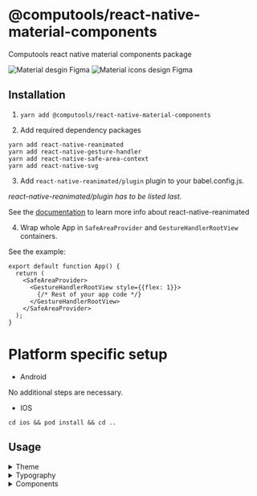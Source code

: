 # @computools/react-native-material-components

Computools react native material components package

![Material desgin Figma](https://www.figma.com/design/MY4zoWhMQUMOMIfBGcgSpy/Material-3-Design-Kit-(Community)?node-id=47909-2&p=f&t=Fo0xFwhmWhLMqS8Z-0)
![Material icons design Figma](https://www.figma.com/design/siKJo238QbcA9I2EqYMZ9y/Material-Design-Icons-(Community)?node-id=2402-2207&node-type=canvas&t=xqHD7AwdyHpKWsur-0)

## Installation

1. ```yarn add @computools/react-native-material-components```

2. Add required dependency packages
```
yarn add react-native-reanimated
yarn add react-native-gesture-handler
yarn add react-native-safe-area-context
yarn add react-native-svg
```

3. Add ```react-native-reanimated/plugin``` plugin to your babel.config.js.

_react-native-reanimated/plugin has to be listed last._

See the [documentation](https://docs.swmansion.com/react-native-reanimated/) to learn more info about react-native-reanimated

4. Wrap whole App in ```SafeAreaProvider``` and ```GestureHandlerRootView``` containers.

See the example:

```
export default function App() {
  return (
    <SafeAreaProvider>
      <GestureHandlerRootView style={{flex: 1}}>
        {/* Rest of your app code */}
      </GestureHandlerRootView>
    </SafeAreaProvider>
  );
}
```

# Platform specific setup

- Android

No additional steps are necessary.

- IOS

```cd ios && pod install && cd ..```

## Usage
<details><summary>Theme</summary>
<br />

## Basic usage

You don't need extra steps to use the default theme via whole app. The default theme is ***light***.


## Custom Theme

**You need to wrap whole app in ```MaterialComponentsProvider```**

This library provides an opportunity to automatically create themes from target colors. ```buildThemesFromColors``` function takes theme colors and returns light and dark themes.
Each theme color must be one of the next color formats: hex, rgb or rgba.

_See the example:_
```
import {buildThemesFromColors, type ThemeColors} from '@computools/react-native-material-components';

export const themeColors: ThemeColors = {
  primary: '#2e5242',
  secondary: '#e28f00',
  tertiary: '#cb7375',
  error: '#E4122B',
  neutral: '#d7a0a6',
  neutralVariant: '#ecece8',
};

const themes = buildThemesFromColors(themeColors);

export default function App() {
  return (
    <MaterialComponentsProvider theme={themes.lightTheme}>
     {/* Rest of your app code */}
    </MaterialComponentsProvider>
  );
}
```

Also, you can create a custom theme manually and pass it as a property to the MaterialComponentsProvider component. (hint: Check Theme interface provided by the library)

## Themes provided via the library

This library provides _dark_ and _light_ themes e.g. on iOS 13+ and Android 10+, you can get user's preferred color scheme ('dark' or 'light') with the ([Appearance API](https://reactnative.dev/docs/appearance)).

**You need to wrap whole app in ```MaterialComponentsProvider```**

```
import {useColorScheme} from 'react-native';
import {MaterialComponentsProvider, DarkTheme, LightTheme} from '@computools/react-native-material-components';

export default function App() {
  const scheme = useColorScheme();

  return (
    <MaterialComponentsProvider theme={scheme === 'dark' ? DarkTheme : LightTheme}>
      {/* Rest of your app code */}
    </MaterialComponentsProvider>
  );
};
```

## Using the current Theme in your own components

To gain access to the theme in any component you can use the useTheme hook. It returns the theme object:

```
import React from 'react';
import {TouchableOpacity, Text, TouchableOpacityProps} from 'react-native';
import {useTheme} from '@computools/react-native-material-components';

export const MySubmitButton: React.FC<TouchableOpacityProps> = ({style, ...props}) => {
  const {primary} = useTheme();

  return (
    <TouchableOpacity style={[{backgroundColor: primary.container}, style]} {...props}>
      <Text>Submit</Text>
    </TouchableOpacity>
  );
}
```
</details>
<details><summary>Typography</summary>

## Basic usage

You don't need extra steps to use the default typography via whole app. The default font is Roboto for Android and san Francisco for IOS.

## Custom Typography

**You need to wrap whole app in ```MaterialComponentsProvider```**

You can create a custom typography styles and pass it as a typography property to the MaterialComponentsProvider component.

_See the example:_
```
import {MaterialComponentsProvider, materialTypography, MaterialTypography} from '@computools/react-native-material-components';

const typographyStyles: MaterialTypography = {...materialTypography, bodyMedium: {...materialTypography.bodyMedium, fontFamily: 'Montserrat-Medium'}}

export default function App() {
  return (
    <MaterialComponentsProvider typography={typographyStyles}>
     {/* Rest of your app code */}
    </MaterialComponentsProvider>
  );
}
```

## Using the current Typography in your own components

To gain access to the typography in any component you can use the useTypography hook. It returns the material typography styles object:

```
import React, {PropsWithChildren} from 'react';
import {TouchableOpacity, Text} from 'react-native';
import {useTypography} from '@computools/react-native-material-components';

export const AppBodyLargeText: React.FC<PropsWithChildren> = ({children}) => {
  const {bodyLarge} = useTypography();

  return <Text style={bodyLarge}>{children}</Text>;
}
```
</deatils>
</details>
<details><summary>Components</summary>
<br />
<details><summary>Activity Indicators</summary>
<br />
<details><summary>Circular Activity Indicator</summary>
<br />

**Properties**

| name | description | type | default |
| ------ | ------ | ------ | ----|
| progress | set up progress if you want to determinate the indicator (from 0 to 100) | number | - |
| size | - | number | 120 |
| strokeWidth | - | number | 0.04 of the size |
| trackColor | - | ColorValue | - |
| indicatorColor | - | ColorValue | - |
| determinateAnimationDuration | - | number | 1000 |
| indeterminateAnimationDuration | - | number | 800 |

![circular activity indicator gif](https://ik.imagekit.io/Computools/rn-material-components/circular-indicator-gif.gif?updatedAt=1705066319093)
</details>
<details><summary>Linear Activity Indicator</summary>
<br />

**Properties**

| name | description | type | default |
| ------ | ------ | ------ | ----|
| progress | set up progress if you want to determinate the indicator (from 0 to 100) | number | - |
| trackHeight | - | number | 4 |
| indicatorWidthCoeff | from 0 to 1 | number | 0.7 |
| trackColor | - | ColorValue | - |
| indicatorColor | - | ColorValue | - |
| determinateAnimationDuration | - | number | 1000 |
| indeterminateAnimationDuration | - | number | 1500 |

![linear activity indicator gif](https://ik.imagekit.io/Computools/rn-material-components/linear-indicator-gif.gif?updatedAt=1705066319092)
</details>
</details>
<details><summary>App Bars</summary>
<br />
<details><summary>Bottom App Bar</summary>
<br />

**Properties**

| name | description | type | default |
| ------ | ------ | ------ | ----|
| iconButtons | required | IconButtonProps[] | - |
| scrollDirection | UP or DOWN | sharedValue<ScrollDirection> | UP |
| FabIcon | Pass an icon to show FAB | React.FC | - |
| fabLabel | - | string | - |
| animationDelay | - | number | 80 |
| animationDumping | - | number | 20 |
| onFabPress | - | () => void | - |

To enable animation on scroll use ScrollView from Animated, create a shared value with a ScrollDirection value, scrollContext with a number value and manage them onScroll.

See the example:
```
export const MyComponent: React.FC = () => {
  const scrollDirection = useSharedValue(ScrollDirection.UP);
  const scrollContext = useSharedValue(0);

  const onScroll = (e: NativeSyntheticEvent<NativeScrollEvent>) => {
    const currentOffsetY = e.nativeEvent.contentOffset.y;

    if (currentOffsetY <= 0 || currentOffsetY < scrollContext.value) {
      scrollDirection.value = ScrollDirection.UP;
    } else if (currentOffsetY >= scrollContext.value) {
      scrollDirection.value = ScrollDirection.DOWN;
    }

    scrollContext.value = currentOffsetY;
  };

  return (
    <>
      <Animated.ScrollView onScroll={onScroll}>
        <!-- scrollview content -->
      </Animated.ScrollView>
      <BottomAppBar scrollDirection={scrollDirection} />
    </>
  )
}

```

![bottom app bar](https://ik.imagekit.io/Computools/rn-material-components/bottom-app-bar.gif?updatedAt=1734086950022)

</details>
<details><summary>Top App Bars</summary>
<br />

To enable animation on scroll use ScrollView from Animated, create a shared value with ScrollStatus (0 if top is reached, 1 if target offset reached) value and manage it onScroll.

See the example:
```
export const MyComponent: React.FC = () => {
  const scrollStatus = useSharedValue(0);

  const onScroll = (e: NativeSyntheticEvent<NativeScrollEvent>) => {
    if (e.nativeEvent.contentOffset.y > 10) { // 10 is offset treashold when top app bar changes background color
      scrollStatus.value = 1;
    } else if (e.nativeEvent.contentOffset.y <= 10) {
      scrollStatus.value = 0;
    }
  };

  return (
    <>
      <Animated.ScrollView onScroll={onScroll}>
        <!-- scrollview content -->
      </Animated.ScrollView>
      <TopAppBar scrollStatus={scrollStatus} />
    </>
  )
}
```

![animated top app bar](https://ik.imagekit.io/Computools/rn-material-components/animated-top-app-bar.gif?updatedAt=1734088599114)

<details><summary>Center Aligned Top App Bar</summary>
<br />

**Properties**

| name | description | type | default |
| ------ | ------ | ------ | ----|
| title | required | string | - |
| StartIcon | - | React.FC | - |
| EndIcon | - | React.FC | - |
| scrollStatus | 1 - scrolled down (backgoround color will changed); 0 - non-scrolled, top is reached | SharedValue<number> | - |
| iconProps | - | T | - |
| titleStyle | - | TextStyle | - |
| defaultColor | - | ColorValue | - |
| scrolledColor | - | ColorValue | - |
| animationDuration | - | number | - |

![center aligned top app bar](https://ik.imagekit.io/Computools/rn-material-components/center_aligned_top_app_bar.png?updatedAt=1734088249862)
</details>
<details><summary>Top App Bar</summary>
<br />

**Properties**

| name | description | type | default |
| ------ | ------ | ------ | ----|
| title | required | string | - |
| size | SMALL, MEDIUM, LARGE | TopAppBarSize | - |
| StartIcon | - | React.FC | - |
| actions | - | IconButtonProps<T>[] | - |
| scrollStatus | 1 - scrolled down (backgoround color will changed); 0 - non-scrolled, top is reached | SharedValue<number> | - |
| iconProps | - | T | - |
| titleStyle | - | TextStyle | - |
| defaultColor | - | ColorValue | - |
| scrolledColor | - | ColorValue | - |
| animationDuration | - | number | - |

![small top app bar](https://ik.imagekit.io/Computools/rn-material-components/small_top_app_bar.png?updatedAt=1734088346321)
![medium top app bar](https://ik.imagekit.io/Computools/rn-material-components/medium_top_app_bar.png?updatedAt=1734088346249)
![large top app bar](https://ik.imagekit.io/Computools/rn-material-components/large_top_app_bar.png?updatedAt=1734088346230)

</details>
</details>
</details>
<details><summary>Badge</summary>
</br>

**Properties**
| name | description | type | default |
| ------ | ------ | ------ | ----|
| value | required | string | - |
| valueStyle | - | TextStyle | - |

![badge light theme](https://ik.imagekit.io/Computools/rn-material-components/badge_light.png?updatedAt=1733926687727)
![badge dark theme](https://ik.imagekit.io/Computools/rn-material-components/badge_dark.png?updatedAt=1733926687741)
</details>
<details><summary>Buttons</summary>
<br />
<details><summary>Common buttons</summary>
<br />

**Components**

- ```TextButton```
- ```FilledButton```
- ```OutlinedButton```
- ```ElevatedButton```
- ```TonalButton```

**Properties**

| name | description | type | default |
| ------ | ------ | ------ | ----|
| title | required | string | - |
| StartIcon | - | React.FC<T> | - |
| EndIcon | - | React.FC<T> | - |
| iconProps | - | T | - |
| titleStyle | - | StyleProp<TextStyle | - |

![common buttons](https://ik.imagekit.io/Computools/rn-material-components/common_buttons.png?updatedAt=1730123562488)
</details>
<details><summary>Icon buttons</summary>
<br />

**Components**

- ```StandartIconButton```
- ```FilledIconButton```
- ```OutlinedIconButton```
- ```TonalIconButton```

**Properties**

| name | description | type | default |
| ------ | ------ | ------ | ----|
| Icon | required | React.FC<T> | - |
| size | - | number | - |
| selectedIcon | - | React.FC<T> | - |
| selected | - | boolean | false |
| iconProps | - | T | - |

![icon buttons](https://ik.imagekit.io/Computools/rn-material-components/icon_buttons.png?updatedAt=1730123727799)
</details>
<details><summary>Floatin action button</summary>
<br />

**Properties**

| name | description | type | default |
| ------ | ------ | ------ | ----|
| type | PRIMARY, SECONDARY, TERTIARY, SURRFACE | FloatingActionButtonType | PRIMARY |
| label | - | string | - |
| extended | Enables control over label visibility with animation. If set to true, the label remains constantly visible; otherwise, it appears or hides with an animation based on specific conditions | true | - |
| size | SMALL, BIG | FloatingActionButtonSize | SMALL |
| iconProps | - | T | - |
| Icon | - | React.FC<T> | - |
| labelStyle | - | StyleProp<TextStyle> | - |

![fab](https://ik.imagekit.io/Computools/rn-material-components/fab.gif?updatedAt=1730123868550)
</details>
<details><summary>Segmented button</summary>
<br />

**Properties**

| name | description | type | default |
| ------ | ------ | ------ | ----|
| segments | required |  ButtonSegment<T, U>[] | - |
| selected | required | T[] | - |
| onSegmentPress | required |(value: T[] | ((currValues: T[]) => T[])) => void | - |
| disabled | - | boolean | false |
| multiSelectionEnabled | - | boolean | false |
| withCheckmark |  Enables control over checkmark visibility with selected segment. | boolean | true |
| iconSize | - | number | 18 |
| iconColor | - | ColorValue | - |
| iconColor | - | ColorValue | - |
| rippleColor | - | ColorValue | - |
| labelStyle | - | StyleProp<TextStyle> | - |

![segmented buttons](https://ik.imagekit.io/Computools/rn-material-components/segmented_button_single.gif?updatedAt=1730123815131)
</details>
</details>
<details><summary>Cards</summary>
<br />
<details><summary>Filled Card</summary>
<br />

Filled card is non-touchable.
<br />

**Properties**

| name | description | type | default |
| ------ | ------ | ------ | ---- |
| children | - | ReactNode | - |

![card](https://ik.imagekit.io/Computools/rn-material-components/filled-card.png?updatedAt=1705074211963)
</details>

<details><summary>Outlined Card</summary>
<br />

Outlined card is non-touchable.
<br />

**Properties**

| name | description | type | default |
| ------ | ------ | ------ | ---- |
| children | - | ReactNode | - |

![outlined card](https://ik.imagekit.io/Computools/rn-material-components/outlined-card.png?updatedAt=1705074212036)
</details>

<details><summary>Elevated Card</summary>
<br />

Outlined card is touchable.
<br />

**Properties**

| name | description | type | default |
| ------ | ------ | ------ | ---- |
| children | - | ReactNode | - |

![card](https://ik.imagekit.io/Computools/rn-material-components/elevated-card.png?updatedAt=1705074211931)
</details>
</details>
<details><summary>Chips</summary>
<br />
<details><summary>Assist Chip</summary>
<br />

**Properties**

| name | description | type | default |
| ------ | ------ | ------ | ---- |
| label | required | string | - |
| elevated | - | boolean | false |
| LeadingIcon | - | React.FC | - |
| TrailingIcon | - | React.FC | - |
| leadingIconType | COMMON, FAVICON or BRANDED | IconType | COMMON |
| trailingIconType | COMMON, FAVICON or BRANDED | IconType | COMMON |
| leadingIconProps | - | T | - |
| trailingIconProps | - | T | - |
| iconSize | - | number | 18 |
| labelStyle | - | TextStyle | - |

![assist chips](https://ik.imagekit.io/Computools/rn-material-components/assist_chip.png?updatedAt=1734450064327)

</details>
<details><summary>Filter Chip</summary>
<br />

**Properties**

| name | description | type | default |
| ------ | ------ | ------ | ---- |
| label | required | string | - |
| selected | - | boolean | false |
| elevated | - | boolean | false |
| loading | Provide loading to show circle activity indicator instead of leading icon on loading | boolean |false |
| LeadingIcon | - | React.FC | - |
| TrailingIcon | - | React.FC | - |
| leadingIconProps | - | T | - |
| trailingIconProps | - | T | - |
| iconSize | - | number | 18 |
| activityIndicatorSize | - | number | 38 |

![filter chips](https://ik.imagekit.io/Computools/rn-material-components/filter_chip.png?updatedAt=1734450064378)
![filter chip loading state](https://ik.imagekit.io/Computools/rn-material-components/filter_chip_loading_state.gif?updatedAt=1734450161294)
</details>
<details><summary>Input Chip</summary>
<br />

**Properties**

| name | description | type | default |
| ------ | ------ | ------ | ---- |
| label | required | string | - |
| selected | - | boolean | false |
| imageUrl | Provide a url to show leading image. | string | - |
| LeadingIcon | - | React.FC | - |
| TrailingIcon | - | React.FC | - |
| leadingIconProps | - | T | - |
| trailingIconProps | - | T | - |
| iconSize | - | number | 18 |
| hasDefaultTrailingIcon | - | boolean | true |

![input chips](https://ik.imagekit.io/Computools/rn-material-components/input_chip.png?updatedAt=1734450064308)

</details>
<details><summary>Suggestion Chip</summary>
<br />

**Properties**

| name | description | type | default |
| ------ | ------ | ------ | ---- |
| label | required | string | - |
| selected | - | boolean | false |
| elevated | - | boolean | false |
| LeadingIcon | - | React.FC | - |
| TrailingIcon | - | React.FC | - |
| leadingIconProps | - | T | - |
| trailingIconProps | - | T | - |

![suggestion chips](https://ik.imagekit.io/Computools/rn-material-components/suggestion_chip.png?updatedAt=1734450064429)
</details>
</details>
<details><summary>Controls</summary>
<br />

<details><summary>Checkbox</summary>
<br />

**Properties**

| name | description | type | default |
| ------ | ------ | ------ | ---- |
| value | required | T | - |
| checked | required | boolean | - |
| onCheck | required | (value: T) => void | - |
| labelEnd | - | ReactNode | - |
| labelStart | - | ReactNode | - |
| checkedIcon | - | ReactNode | - |
| size | - | number | 28 |
| checkboxStyle | - | ViewStyle | - |
| errorColor | - | ColorValue | - |
| borderColor | - | ColorValue | - |
| checkedBorderColor | - | ColorValue | - |
| checkedBackgroundColor | - | ColorValue | - |
| errorAnimationDuration | - | number | 300 |

![checkbox gif](https://ik.imagekit.io/Computools/rn-material-components/checkbox.gif?updatedAt=1705332263293)
</details>
<details><summary>Radio Button</summary>
<br />

**Properties**

| name | description | type | default |
| ------ | ------ | ------ | ----|
| value | required | T | - |
| checked | required | boolean | - |
| onCheck | required | (value: T) => void | - |
| size | - | number | 24 |
| labelEnd | - | ReactNode | - |
| labelStart | - | ReactNode | - |
| animationDuration | - | number | 150 |
| indicatorStyle | - | ViewStyle | - |
| radioButtonStyle | - | ViewStyle | - |
| radioButtonColor | - | ColorValue | - |
| checkedRadioButtonColor | - | ColorValue | - |

![radio button gif](https://ik.imagekit.io/Computools/rn-material-components/radio-button.gif?updatedAt=1705324901706)
</details>

<details><summary>Switch</summary>
<br />

**Properties**

| name | description | type | default |
| ------ | ------ | ------ | ---- |
| value | required | boolean | - |
| onSwitch | required | (value: boolean) => void | - |
| labelEnd | - | ReactNode | - |
| labelStart | - | ReactNode | - |
| handleIcon | - | ReactNode | - |
| hideIconOnSwitchOff | - | boolean | true |
| handleActiveBorderColor | - | ColorValue | - |
| handleInactiveBorderColor | - | ColorValue | - |
| handleActiveBackgroundColor | - | ColorValue | - |
| handleInactiveBackgroundColor | - | ColorValue | - |
| trackActiveBorderColor | - | ColorValue | - |
| trackInactiveBorderColor | - | ColorValue | - |
| trackActiveBackgroundColor | - | ColorValue | - |
| trackInactiveBackgroundColor | - | ColorValue | - |
| style | - | ViewStyle | - |
| hanldeStyle | - | ViewStyle | - |
| trackStyle | - | ViewStyle | - |
| animationDuration | - | number | 220 |

![switch gif](https://ik.imagekit.io/Computools/rn-material-components/switch.gif?updatedAt=1705397969649)
</details>
</details>

<details><summary>Dialogs</summary>
<br />
<details><summary>Dialog</summary>
<br />

Wrapper component used in ```BasicDialog```. This library proides the opportunity to use ```Dialog``` to implement custom components.

**Methods**

| name | parameters | returns |
| ------ | ------ | ------ |
| show | none | void |
| close | none | void |
| isShowed | none | boolean |

_See the example how to use:_
```
import {Dialog, type DialogRef} from '@computools/react-native-material-components';

export const YourComponent = () => {
  const dialogRef = useRef<DialogRef>(null);

  return (
    {/* Rest of your app code */}
    <Button onPress={() => dialogRef.current.show()} />
    <Dialog ref={dialogRef}>
      <YourDialogContent />
    </Dialog>
     {/* Rest of your app code */}
  );
}
```

**Properties**

| name | description | type | default |
| ------ | ------ | ------ | ----|
| animationDuration | appearance/disappearance animation duration | number | 220 |

</details>
<details><summary>Basic Dialog</summary>
<br />

**Properties**

| name | description | type | default |
| ------ | ------ | ------ | ----|
| title | - | string | - |
| subtitle | - | string | - |
| firstActionTitle | - | string | - |
| secondActionTitle | - | string | - |
| onFirstActionPress | - | () | () => void |
| onSecondActionPress | - | () => void | - |
| titleStyle | - | TextStyle | - |
| subtitleStyle | - | TextStyle | - |
| prepend | - | ReactNde | - |
| append | - | ReactNde | - |

![basic dialog gif](https://ik.imagekit.io/Computools/rn-material-components/basic-dialog.gif?updatedAt=1729261989459)
</details>
<details><summary>Full screen Dialog</summary>
<br />

**Properties**
  animationDuration?: number;
  animationType?: AnimationType;

| name | description | type | default |
| ------ | ------ | ------ | ----|
| animationType | - | AnimationType | AnimationType.SLIDE |
| animationDuration | - | number | 330 |

![full screen dialog gif](https://ik.imagekit.io/Computools/rn-material-components/full-screen-dialog.gif?updatedAt=1729261989519)
</details>

<details><summary>Troubleshooting</summary>
<br />

## Modal unexpectedly reappear

In some cases, a modal may unexpectedly reappear after being closed, especially when certain actions like navigation functions are triggered during or immediately after the modal's closure. This happens because the UI thread can be busy handling other interactions (e.g., button presses, transitions), leading to a race condition where the modal is shown again.

To prevent this, you can use ```InteractionManager.runAfterInteractions```. This ensures that your actions (like navigation) are executed only after all ongoing interactions are finished, providing a smoother and more predictable user experience.


_See the example how to use:_
```
const onSubmitPress = async () => {
  const isSuccessfullySignedOut = await signOut();

  if (isSuccessfullySignedOut) {
    InteractionManager.runAfterInteractions(() => {
      navigation.dispatch(
        CommonActions.reset({
          index: 0,
          routes: [{name: MainStackRoutes.Welcome}],
        }),
      );
  });
}

}
```
</details>
</details>
<details><summary>Divider</summary>
<br />

**Properties**

| name | description | type | default |
| ------ | ------ | ------ | ---- |
| horizontal | - | boolean | true |

![divider](https://ik.imagekit.io/Computools/rn-material-components/divider.png?updatedAt=1705067870577)
</details>
<details><summary>Navigation</summary>
<br />
<details><summary>Nav Bar</summary>
<br />

**Properties**

| name | description | type | default |
| ------ | ------ | ------ | ---- |
| routes | required | NavBarRoute<T, Y>[] | - |
| activeRouteName | required | T | - |
| onRoutePress | required | (route: T) => void | - |
| damping | - | number | 20 |
| fixedLabelVisibility | - | boolean | false |
| scrollDirection | 'UP' or 'DOWN'. Use this propert to hide/show NavBar on scroll. | ScrollDirection | - |
| containerStyle | - | ViewStyle | false |

```
export interface NavBarRoute<T, Y> {
  name: T;
  icon: React.FC<Y>;
  selectedIcon: React.FC<Y>;

  label?: string;
  badge?: string;
  showBadge?: boolean;
  badgeSize?: BadgeSize;
  iconProps?: Y;
}
```

To enable animation on scroll use ScrollView from Animated, create a shared value with a ScrollDirection value, scrollContext with a number value and manage them onScroll.

See the example:
```
export const MyComponent: React.FC = () => {
  const scrollDirection = useSharedValue(ScrollDirection.UP);
  const scrollContext = useSharedValue(0);

  const onScroll = (e: NativeSyntheticEvent<NativeScrollEvent>) => {
    const currentOffsetY = e.nativeEvent.contentOffset.y;

    if (currentOffsetY <= 0 || currentOffsetY < scrollContext.value) {
      scrollDirection.value = ScrollDirection.UP;
    } else if (currentOffsetY >= scrollContext.value) {
      scrollDirection.value = ScrollDirection.DOWN;
    }

    scrollContext.value = currentOffsetY;
  };

  return (
    <>
      <Animated.ScrollView onScroll={onScroll}>
        <!-- scrollview content -->
      </Animated.ScrollView>
      <NavBar
        scrollDirection={scrollDirection}
        routes={routes}
        activeRouteName={activeRouteName}
        onRoutePress={setRoute}
      />
    </>
  )
}

```

![nav bar](https://ik.imagekit.io/Computools/rn-material-components/nav_bar.gif?updatedAt=1735922886681)
![anim nav bar](https://ik.imagekit.io/Computools/rn-material-components/anim_nav_bar.gif?updatedAt=1735922886792)

</details>
<details><summary>Tabs</summary>
<br />

Each Tabs accepts the required property ```tabs```, an array of the Tab interface.

```
export interface Tab<T, Y> extends Omit<TouchableOpacityProps, 'onPress'> {
  routeName: T;

  title?: string;
  icon?: React.FC<Y>;
  iconProps?: Y;
  titleStyle?: TextStyle;

  onPress: (routeName: T) => void;
}
```

<details><summary>Primary Tabs</summary>
<br />

**Properties**

| name | description | type | default |
| ------ | ------ | ------ | ---- |
| tabs | required | Tab<T, Y>[] | - |
| activeTab | The active tab is managed through the state. Pass the activeTab prop to enable the active tab indicator animation when scrollAnim is not provided. | T | - |
| scrollAnim | From 0 to 1 / tabs.lenght. Make the indicator responsive to scrolling. See more in the bottom of Tabs section. | SharedValue<number> | - |
| badgeSize | - | SMALL or BIG | BIG |
| animConfig | - |  (routeName: T) => void | - |
| tabIconProps | - | Y | - |
| tabStyle | - | ViewStyle | - |
| badgeStyle | - | ViewStyle | - |
| indicatorStyle | - | ViewStyle | - |
| indicatorContainerStyle | - | ViewStyle | - |
| tabsContainerStyle | - | ViewStyle | - |
| tabInnerContentStyle | - | ViewStyle | - |
| tabTitleStyle | - | TextStyle | - |

![primary tabs](https://ik.imagekit.io/Computools/rn-material-components/primary_tabs.gif?updatedAt=1735922886826)
![primary tabs with badges](https://ik.imagekit.io/Computools/rn-material-components/secondary_tabs_with_badges.png?updatedAt=1735922619925)

</details>
<details><summary>Secondary Tabs</summary>
<br />

**Properties**

| name | description | type | default |
| ------ | ------ | ------ | ---- |
| tabs | required | Tab<T, Y>[] | - |
| activeTab | The active tab is managed through the state. Pass the activeTab prop to enable the active tab indicator animation when scrollAnim is not provided. | T | - |
| scrollAnim | From 0 to 1 / tabs.lenght. Make the indicator responsive to scrolling. See more in the bottom of Tabs section. | SharedValue<number> | - |
| badgeSize | - | SMALL or BIG | BIG |
| animConfig | - |  (routeName: T) => void | - |
| tabIconProps | - | Y | - |
| tabStyle | - | ViewStyle | - |
| badgeStyle | - | ViewStyle | - |
| indicatorStyle | - | ViewStyle | - |
| tabsContainerStyle | - | ViewStyle | - |
| tabInnerContentStyle | - | ViewStyle | - |
| tabTitleStyle | - | TextStyle | - |

![secondary tabs](https://ik.imagekit.io/Computools/rn-material-components/secondart_tabs.gif?updatedAt=1735922886638)
![secondary tabs with badges](https://ik.imagekit.io/Computools/rn-material-components/primary_tabs_with_badges.png?updatedAt=1735922619944)

</details>
<br />

To make the indicator responsive to scrolling, handle the scrollAnim state in the parent component and pass it as a prop to the Tabs component. This allows for seamless synchronization between the scrolling behavior and the indicator movement.

See the example:

```
const ParentComponent = () => {
  const {width: windowWidth} = useWindowDimensions();

  const acitveViewAnim = useSharedValue(0);
  const scrollViewRef = React.useRef<AnimatedScrollView>(null);

  const tabs: Tab[] = [<--- your tabs --->]
  const maxOutput = 1 / tabs.lenght; // The maximum output is calculated as 1 / tabsCount, where tabsCount represents the total number of tabs.

  const handleScrollToScreen1 = () => {
    acitveViewAnim.value = withTiming(0);
    scrollViewRef.current?.scrollTo({x: 0});
  };

  const handleScrollToScreen2 = () => {
    acitveViewAnim.value = withTiming(maxOutput);
    scrollViewRef.current?.scrollToEnd();
  };


  const scrollHandler = useAnimatedScrollHandler(
    {
      onScroll: (e) => {
        acitveViewAnim.value = interpolate(e.contentOffset.x, [0, windowWidth], [0, maxOutput]);
      },
      onEndDrag: (e) => {
        if (e.contentOffset.x > maxOutput) {
          runOnJS(handleScrollToScreen2)();
        } else {
          runOnJS(handleScrollToScreen1)();
        }
      },
    },
    [windowWidth]
  );

  return (
    <SecondaryTabs scrollAnim={acitveViewAnim} tabs={tabs}/>
    <Animated.ScrollView horizontal ref={scrollViewRef} bounces={false} showsHorizontalScrollIndicator={false} onScroll={scrollHandler}>
      <Text style={{width: windowWidth, paddingStart: 20}}>Screen 1</Text>
      <Text style={{width: windowWidth, paddingStart: 20}}>Screen 2</Text>
    </Animated.ScrollView>
  )
};
```

</details>
</details>
<details><summary>Sheets</summary>
<br />
<details><summary>Bottom Sheet</summary>

**Properties**

| name | description | type | default |
| ------ | ------ | ------ | ---- |
| header | | ReactNode | - |
| children | - | ReactNode | - |
| modalHeightCoeff | - | number | 0.4 |
| animationDuration | - | number | 300 |
| headerStyle | - | ViewStyle | - |
| backdropStyle | - | ViewStyle | - |
| dragHandleStyle | - | ViewStyle | - |

### Usage

1. Create a ref for a bottom sheet of the BottomSheetRef interface.
2. Pass the bottom sheet ref as ref prop to ```BottomSheet```.
3. Call ```toggle()``` method from ```ref.current``` to open/close the Bottom Sheet or ```expand()``` to expand the Bottom Sheet completely.

See the example:

```
import {BottomSheet, type BottomSheetRef} from '@computools/react-native-material-components';

export const MyScreen = () => {
  const bottomSheetRef = React.useRef<BottomSheetRef>(null);

  const toggleBottomSheet = () => ref.current?.toggle();

  return (
    <>
      <View style={styles.container}>
        <Text onPress={toggleBottomSheet}>TOGGLE BOTTOM SHEET</Text>
      </View>
      <BottomSheet ref={ref}>
        {/* Bottom sheet content here */}
      </BottomSheet>
    </>
  );
}
```

**Note:** If you want to use scrollable components as children of Bottom Sheet you need to import them from react-native-gesture-handler. Otherwise they won't scroll on Android.

![left side sheet](https://ik.imagekit.io/Computools/rn-material-components/left-side-sheet.gif?updatedAt=1706170982231)
</details>
<details><summary>Side Sheet</summary>

**Properties**

| name | description | type | default |
| ------ | ------ | ------ | ---- |
| children | - | ReactNode | - |
| stickySide | - | 'right' or 'left | 'right' |
| modalWidthCoeff | up to 1 | number | 0.85 |
| animationDuration | - | number | 300 |
| backdropStyle | - | ViewStyle | - |

### Usage

1. Create a ref for a side sheet of the SideSheetRef interface.
2. Pass the side sheet ref as ref prop to ```SideSheet```.
3. Call ```toggle()``` method from ```ref.current``` to open/close the Side Sheet.

See the example:

```
import {SideSheet, type SideSheetRef} from '@computools/react-native-material-components';

export const MyScreen = () => {
  const sideSheetRef = React.useRef<SideSheetRef>(null);

  const toggleSideSheet = () => ref.current?.toggle();

  return (
    <>
      <View style={styles.container}>
        <Text onPress={toggleSideSheet}>TOGGLE SIDE SHEET</Text>
      </View>
      <SideSheet ref={ref}>
        {/* Side sheet content here */}
      </SideSheet>
    </>
  );
}
```

**Note:** If you want to use scrollable components as children of Side Sheet you need to import them from react-native-gesture-handler. Otherwise they won't scroll on Android.

![left side sheet](https://ik.imagekit.io/Computools/rn-material-components/left-side-sheet.gif?updatedAt=1706170982231)
![right side sheet](https://ik.imagekit.io/Computools/rn-material-components/right-side-sheet.gif?updatedAt=1706171192408)
</details>
</details>
<details><summary>Snackbar</summary>
<br />

**Properties**

| name | description | type | default |
| ------ | ------ | ------ | ---- |
| content | Required. Snackbar supporting text | string | - |
| action | Title for action button | string | - |
| offset | Distance to the bottom | number | 64 |
| duration | - | number | 2000 |
| showCloseIcon | - | boolean | false |
| closeIconSize | - | number | 20 |
| closeIconColor | - | ColorValue | - |
| animationDuration | - | number | 500 |
| actionStyle | - | TextStyle | - |
| contentStyle | - | TextStyle | - |
| onActionPress | - | () => void | - |

![snackbar](https://ik.imagekit.io/Computools/rn-material-components/snackbar.png?updatedAt=1704887400534)
![snackbar with icon](https://ik.imagekit.io/Computools/rn-material-components/snackbar-with-icon.png?updatedAt=1704887400512)
![snackbar gif](https://ik.imagekit.io/Computools/rn-material-components/snackbar-gif.gif?updatedAt=1704887530020)
</details>
</deatils>

## Contributing

See the [contributing guide](CONTRIBUTING.md) to learn how to contribute to the repository and the development workflow.

## License

MIT

---

Made with [create-react-native-library](https://github.com/callstack/react-native-builder-bob)

